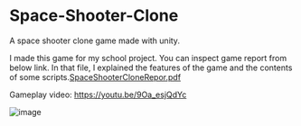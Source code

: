 # Space-Shooter-Clone
A space shooter clone game made with unity.

I made this game for my school project. You can inspect game report from below link. In that file, I explained the features of the game and the contents of some scripts.[SpaceShooterCloneRepor.pdf](https://github.com/nesess/Space-Shooter-Clone/files/6677817/SpaceShooterCloneRepor.pdf)


Gameplay video: https://youtu.be/9Oa_esjQdYc

![image](https://user-images.githubusercontent.com/79372415/122584633-3e454980-d063-11eb-91b1-332c52cb28ba.png)
